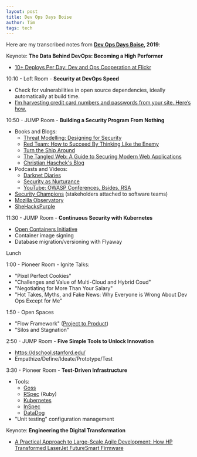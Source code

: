 ```yaml
---
layout: post
title: Dev Ops Days Boise
author: Tim
tags: tech
---
```


Here are my transcribed notes from **[Dev Ops Days Boise](https://devopsdaysboise.com/), 2019**:

Keynote: **The Data Behind DevOps: Becoming a High Performer**
* [10+ Deploys Per Day: Dev and Ops Cooperation at Flickr](https://www.youtube.com/watch?v=LdOe18KhtT4)

10:10 - Loft Room - **Security at DevOps Speed**
* Check for vulnerabilities in open source dependencies, ideally automatically at build time.
* [I’m harvesting credit card numbers and passwords from your site. Here’s how.](https://hackernoon.com/im-harvesting-credit-card-numbers-and-passwords-from-your-site-here-s-how-9a8cb347c5b5)

10:50 - JUMP Room - **Building a Security Program From Nothing**
* Books and Blogs:  
  * [Threat Modelling: Designing for Security](https://threatmodelingbook.com/)  
  * [Red Team: How to Succeed By Thinking Like the Enemy](https://www.amazon.com/Red-Team-Succeed-Thinking-Enemy/dp/1501274899)
  * [Turn the Ship Around](https://www.amazon.com/Turn-Ship-Around-Turning-Followers/dp/1591846404)
  * [The Tangled Web: A Guide to Securing Modern Web Applications](https://www.amazon.com/Tangled-Web-Securing-Modern-Applications/dp/1593273886)  
  * [Christian Haschek's Blog](https://blog.haschek.at/2018/the-curious-case-of-the-RasPi-in-our-network.html)
* Podcasts and Videos:
  * [Darknet Diaries](https://darknetdiaries.com/)
  * [Security as Nurturance](https://blog.newrelic.com/technology/security-as-nurturance-modern-software-podcast/)
  * [YouTube: OWASP Conferences, Bsides, RSA](https://www.youtube.com/user/OWASPGLOBAL)  
* [Security Champions](https://www.youtube.com/watch?v=-gzMmdHOF3U&t=1s) (stakeholders attached to software teams)
* [Mozilla Observatory](https://observatory.mozilla.org/faq/)
* [SheHacksPurple](https://code.likeagirl.io/@shehackspurple)

11:30 - JUMP Room - **Continuous Security with Kubernetes**
* [Open Containers Initiative](https://www.opencontainers.org/)
* Container image signing
* Database migration/versioning with Flyaway

Lunch  

1:00 - Pioneer Room - Ignite Talks:
* "Pixel Perfect Cookies"
* "Challenges and Value of Multi-Cloud and Hybrid Coud"
* "Negotiating for More Than Your Salary"
* "Hot Takes, Myths, and Fake News: Why Everyone is Wrong About Dev Ops Except for Me"

1:50 - Open Spaces
* "Flow Framework" ([Project to Product](https://projecttoproduct.org/))
* "Silos and Stagnation"

2:50 - JUMP Room - **Five Simple Tools to Unlock Innovation**
* https://dschool.stanford.edu/
* Empathize/Define/Ideate/Prototype/Test

3:30 - Pioneer Room - **Test-Driven Infrastructure**
* Tools:
  * [Goss](https://github.com/aelsabbahy/goss)
  * [RSpec](http://rspec.info/) (Ruby)
  * [Kubernetes](https://kubernetes.io/)
  * [InSpec](https://www.inspec.io/) 
  * [DataDog](https://www.datadoghq.com/)
* "Unit testing" configuration management

Keynote: **Engineering the Digital Transformation**
* [A Practical Approach to Large-Scale Agile Development: How HP Transformed LaserJet FutureSmart Firmware](https://www.amazon.com/Practical-Approach-Large-Scale-Agile-Development/dp/B01JXT35NC)
